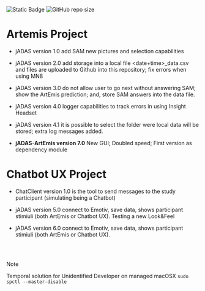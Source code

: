 ![Static Badge](https://img.shields.io/badge/author-javiergs-orange)
![GitHub repo size](https://img.shields.io/github/repo-size/javiergs/Artemis)

# Artemis Project

* jADAS version 1.0 add SAM new pictures and selection capabilities

* jADAS  version 2.0 add storage into a local file <date+time>_data.csv and files are uploaded to Github into this repository; fix errors when using MN8

* jADAS  version 3.0 do not allow user to go next without answering SAM; show the ArtEmis prediction; and, store SAM answers into the data file.

* jADAS version 4.0 logger capabilities to track errors in using Insight Headset

* jADAS version 4.1 it is possible to select the folder were local data will be stored; extra log messages added.

* **jADAS-ArtEmis version 7.0** New GUI; Doubled speed; First version as dependency module

# Chatbot UX Project
  
* ChatClient version 1.0 is the tool to send messages to the study participant (simulating being a Chatbot)

* jADAS version 5.0 connect to Emotiv, save data, shows participant stimiuli (both ArtEmis or Chatbot UX). Testing a new Look&Feel

* jADAS version 6.0 connect to Emotiv, save data, shows participant stimiuli (both ArtEmis or Chatbot UX).

<br/>


##


> [!NOTE]
> Temporal solution for Unidentified Developer on managed macOSX ```sudo spctl --master-disable```
